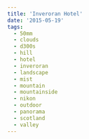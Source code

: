 ```yaml
---
title: 'Inveroran Hotel'
date: '2015-05-19'
tags:
  - 50mm
  - clouds
  - d300s
  - hill
  - hotel
  - inveroran
  - landscape
  - mist
  - mountain
  - mountainside
  - nikon
  - outdoor
  - panorama
  - scotland
  - valley
---
```

